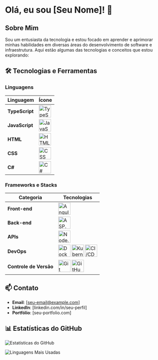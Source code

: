 # Olá, eu sou [Seu Nome]! 👋

## Sobre Mim
Sou um entusiasta da tecnologia e estou focado em aprender e aprimorar minhas habilidades em diversas áreas do desenvolvimento de software e infraestrutura. Aqui estão algumas das tecnologias e conceitos que estou explorando:

## 🛠️ Tecnologias e Ferramentas

### Linguagens
| Linguagem       | Ícone                                                                                                                                                   |
|-----------------|---------------------------------------------------------------------------------------------------------------------------------------------------------|
| **TypeScript**  | <img src="https://cdn.jsdelivr.net/gh/devicons/devicon/icons/typescript/typescript-original.svg" alt="TypeScript" width="40" height="40" />             |
| **JavaScript**  | <img src="https://cdn.jsdelivr.net/gh/devicons/devicon/icons/javascript/javascript-original.svg" alt="JavaScript" width="40" height="40" />             |
| **HTML**        | <img src="https://cdn.jsdelivr.net/gh/devicons/devicon/icons/html5/html5-original.svg" alt="HTML" width="40" height="40" />                             |
| **CSS**         | <img src="https://cdn.jsdelivr.net/gh/devicons/devicon/icons/css3/css3-original.svg" alt="CSS" width="40" height="40" />                                |
| **C#**          | <img src="https://cdn.jsdelivr.net/gh/devicons/devicon/icons/csharp/csharp-original.svg" alt="C#" width="40" height="40" />                              |

### Frameworks e Stacks
| Categoria           | Tecnologias                                                                                                                                                                                                 |
|----------------------|-------------------------------------------------------------------------------------------------------------------------------------------------------------------------------------------------------------|
| **Front-end**        | <img src="https://cdn.jsdelivr.net/gh/devicons/devicon/icons/angularjs/angularjs-original.svg" alt="Angular" width="40" height="40" />                                                                      |
| **Back-end**         | <img src="https://cdn.jsdelivr.net/gh/devicons/devicon/icons/dot-net/dot-net-original.svg" alt="ASP.NET Core" width="40" height="40" />                                                                     |
| **APIs**             | <img src="https://cdn.jsdelivr.net/gh/devicons/devicon/icons/nodejs/nodejs-original.svg" alt="Node.js" width="40" height="40" />                                                                            |
| **DevOps**           | <img src="https://cdn.jsdelivr.net/gh/devicons/devicon/icons/docker/docker-original.svg" alt="Docker" width="40" height="40" /> <img src="https://cdn.jsdelivr.net/gh/devicons/devicon/icons/kubernetes/kubernetes-plain.svg" alt="Kubernetes" width="40" height="40" /> <img src="https://cdn.jsdelivr.net/gh/devicons/devicon/icons/github/github-original.svg" alt="CI/CD" width="40" height="40" /> |
| **Controle de Versão** | <img src="https://cdn.jsdelivr.net/gh/devicons/devicon/icons/git/git-original.svg" alt="Git" width="40" height="40" /> <img src="https://cdn.jsdelivr.net/gh/devicons/devicon/icons/github/github-original.svg" alt="GitHub" width="40" height="40" /> |

## 📫 Contato
- **Email**: [seu-email@example.com]
- **LinkedIn**: [linkedin.com/in/seu-perfil]
- **Portfólio**: [seu-portfolio.com]

## 📊 Estatísticas do GitHub
![Estatísticas do GitHub](https://github-readme-stats.vercel.app/api?username=seu-usuario&show_icons=true&theme=radical)

![Linguagens Mais Usadas](https://github-readme-stats.vercel.app/api/top-langs/?username=seu-usuario&layout=compact&theme=radical)
